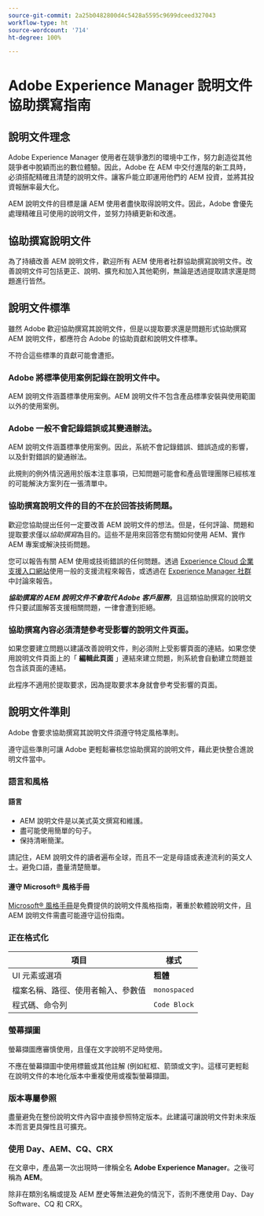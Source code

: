 ```yaml
---
source-git-commit: 2a25b0482800d4c5428a5595c9699dceed327043
workflow-type: ht
source-wordcount: '714'
ht-degree: 100%

---
```

# Adobe Experience Manager 說明文件協助撰寫指南

## 說明文件理念

Adobe Experience Manager 使用者在競爭激烈的環境中工作，努力創造從其他競爭者中脫穎而出的數位體驗。因此，Adobe 在 AEM 中交付進階的新工具時，必須搭配精確且清楚的說明文件。讓客戶能立即運用他們的 AEM 投資，並將其投資報酬率最大化。

AEM 說明文件的目標是讓 AEM 使用者盡快取得說明文件。因此，Adobe 會優先處理精確且可使用的說明文件，並努力持續更新和改進。

## 協助撰寫說明文件

為了持續改善 AEM 說明文件，歡迎所有 AEM 使用者社群協助撰寫說明文件。改善說明文件可包括更正、說明、擴充和加入其他範例，無論是透過提取請求還是問題進行皆然。

## 說明文件標準

雖然 Adobe 歡迎協助撰寫其說明文件，但是以提取要求還是問題形式協助撰寫 AEM 說明文件，都應符合 Adobe 的協助貢獻和說明文件標準。

不符合這些標準的貢獻可能會遭拒。

### Adobe 將標準使用案例記錄在說明文件中。

AEM 說明文件涵蓋標準使用案例。AEM 說明文件不包含產品標準安裝與使用範圍以外的使用案例。

### Adobe 一般不會記錄錯誤或其變通辦法。

AEM 說明文件涵蓋標準使用案例。因此，系統不會記錄錯誤、錯誤造成的影響，以及針對錯誤的變通辦法。

此規則的例外情況適用於版本注意事項，已知問題可能會和產品管理團隊已經核准的可能解決方案列在一張清單中。

### 協助撰寫說明文件的目的不在於回答技術問題。

歡迎您協助提出任何一定要改善 AEM 說明文件的想法。但是，任何評論、問題和提取要求僅以&#x200B;*協助撰寫*&#x200B;為目的。這些不是用來回答您有關如何使用 AEM、實作 AEM 專案或解決技術問題。

您可以報告有關 AEM 使用或技術錯誤的任何問題。透過 [Experience Cloud 企業支援入口網站](https://experienceleague.adobe.com/?support-solution=General#support)使用一般的支援流程來報告，或透過在 [Experience Manager 社群](https://experienceleaguecommunities.adobe.com/t5/adobe-experience-manager/ct-p/adobe-experience-manager-community)中討論來報告。

***協助撰寫的 AEM 說明文件不會取代 Adobe 客戶服務***，且這類協助撰寫的說明文件只要試圖解答支援相關問題，一律會遭到拒絕。

### 協助撰寫內容必須清楚參考受影響的說明文件頁面。

如果您要建立問題以建議改善說明文件，則必須附上受影響頁面的連結。如果您使用說明文件頁面上的「 **編輯此頁面** 」連結來建立問題，則系統會自動建立問題並包含該頁面的連結。

此程序不適用於提取要求，因為提取要求本身就會參考受影響的頁面。

## 說明文件準則

Adobe 會要求協助撰寫其說明文件須遵守特定風格準則。

遵守這些準則可讓 Adobe 更輕鬆審核您協助撰寫的說明文件，藉此更快整合進說明文件當中。

### 語言和風格

#### 語言

* AEM 說明文件是以美式英文撰寫和維護。
* 盡可能使用簡單的句子。
* 保持清晰簡潔。

請記住，AEM 說明文件的讀者遍布全球，而且不一定是母語或表達流利的英文人士。避免口語，盡量清楚簡單。

#### 遵守 Microsoft® 風格手冊

[Microsoft® 風格手冊](https://learn.microsoft.com/en-us/style-guide/welcome/)是免費提供的說明文件風格指南，著重於軟體說明文件，且 AEM 說明文件需盡可能遵守這份指南。

### 正在格式化

| 項目 | 樣式 |
|---|---|
| UI 元素或選項 | **粗體** |
| 檔案名稱、路徑、使用者輸入、參數值 | `monospaced` |
| 程式碼、命令列 | ```Code Block``` |

### 螢幕擷圖

螢幕擷圖應審慎使用，且僅在文字說明不足時使用。

不應在螢幕擷圖中使用標籤或其他註解 (例如紅框、箭頭或文字)。這樣可更輕鬆在說明文件的本地化版本中重複使用或複製螢幕擷圖。

### 版本專屬參照

盡量避免在整份說明文件內容中直接參照特定版本。此建議可讓說明文件對未來版本而言更具彈性且可擴充。

### 使用 Day、AEM、CQ、CRX

在文章中，產品第一次出現時一律稱全名 **Adobe Experience Manager**。之後可稱為 **AEM**。

除非在類別名稱或提及 AEM 歷史等無法避免的情況下，否則不應使用 Day、Day Software、CQ 和 CRX。
